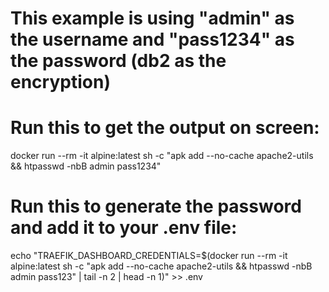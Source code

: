 # This example is using "admin" as the username and "pass1234" as the password (db2 as the encryption)

# Run this to get the output on screen:
docker run --rm -it alpine:latest sh -c "apk add --no-cache apache2-utils && htpasswd -nbB admin pass1234"

# Run this to generate the password and add it to your .env file:
echo "TRAEFIK_DASHBOARD_CREDENTIALS=$(docker run --rm -it alpine:latest sh -c "apk add --no-cache apache2-utils && htpasswd -nbB admin pass123" | tail -n 2 | head -n 1)" >> .env

